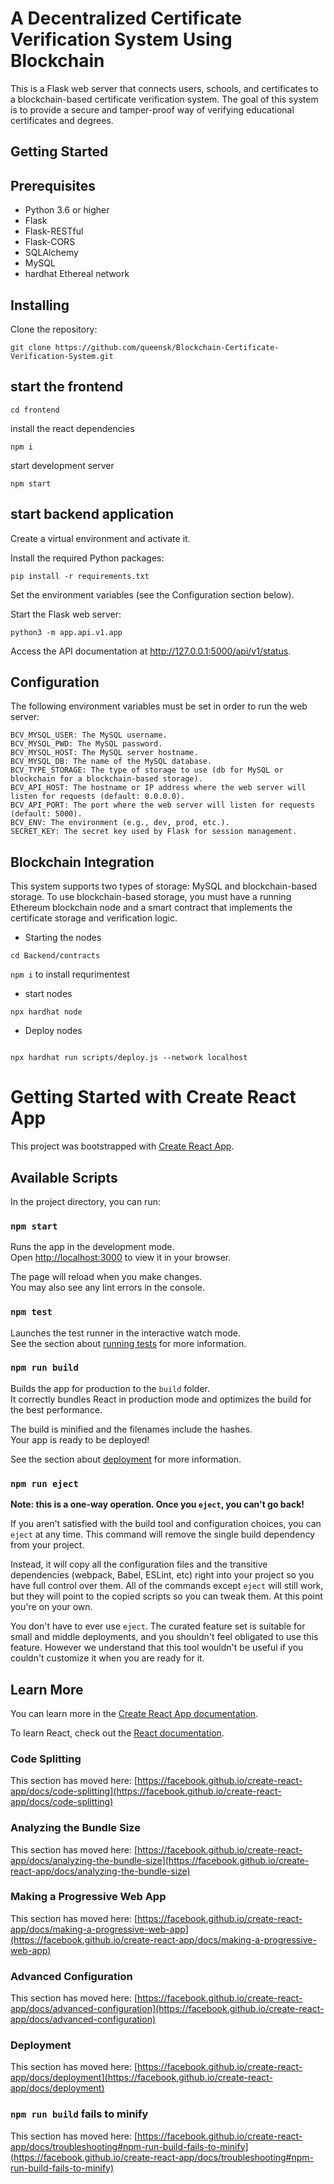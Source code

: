 # A Decentralized Certificate Verification System Using Blockchain


This is a Flask web server that connects users, schools, and certificates to a blockchain-based certificate verification system. The goal of this system is to provide a secure and tamper-proof way of verifying educational certificates and degrees.

## Getting Started

## Prerequisites

- Python 3.6 or higher
- Flask
- Flask-RESTful
- Flask-CORS
- SQLAlchemy
- MySQL
- hardhat Ethereal network

## Installing

Clone the repository:

```
git clone https://github.com/queensk/Blockchain-Certificate-Verification-System.git
```

## start the frontend

```
cd frontend
```

install the react dependencies

```
npm i
```

start development server

```
npm start
```

## start backend application

Create a virtual environment and activate it.

Install the required Python packages:

```
pip install -r requirements.txt
```

Set the environment variables (see the Configuration section below).

Start the Flask web server:

```
python3 -m app.api.v1.app
```

Access the API documentation at http://127.0.0.1:5000/api/v1/status.

## Configuration

The following environment variables must be set in order to run the web server:

```
BCV_MYSQL_USER: The MySQL username.
BCV_MYSQL_PWD: The MySQL password.
BCV_MYSQL_HOST: The MySQL server hostname.
BCV_MYSQL_DB: The name of the MySQL database.
BCV_TYPE_STORAGE: The type of storage to use (db for MySQL or blockchain for a blockchain-based storage).
BCV_API_HOST: The hostname or IP address where the web server will listen for requests (default: 0.0.0.0).
BCV_API_PORT: The port where the web server will listen for requests (default: 5000).
BCV_ENV: The environment (e.g., dev, prod, etc.).
SECRET_KEY: The secret key used by Flask for session management.
```

## Blockchain Integration

This system supports two types of storage: MySQL and blockchain-based storage. To use blockchain-based storage, you must have a running Ethereum blockchain node and a smart contract that implements the certificate storage and verification logic.

- Starting the nodes

```
cd Backend/contracts
```

`npm i` to install requrimentest

- start nodes

```
npx hardhat node

```

- Deploy nodes

```

npx hardhat run scripts/deploy.js --network localhost

```

# Getting Started with Create React App

This project was bootstrapped with [Create React App](https://github.com/facebook/create-react-app).

## Available Scripts

In the project directory, you can run:

### `npm start`

Runs the app in the development mode.\
Open [http://localhost:3000](http://localhost:3000) to view it in your browser.

The page will reload when you make changes.\
You may also see any lint errors in the console.

### `npm test`

Launches the test runner in the interactive watch mode.\
See the section about [running tests](https://facebook.github.io/create-react-app/docs/running-tests) for more information.

### `npm run build`

Builds the app for production to the `build` folder.\
It correctly bundles React in production mode and optimizes the build for the best performance.

The build is minified and the filenames include the hashes.\
Your app is ready to be deployed!

See the section about [deployment](https://facebook.github.io/create-react-app/docs/deployment) for more information.

### `npm run eject`

**Note: this is a one-way operation. Once you `eject`, you can't go back!**

If you aren't satisfied with the build tool and configuration choices, you can `eject` at any time. This command will remove the single build dependency from your project.

Instead, it will copy all the configuration files and the transitive dependencies (webpack, Babel, ESLint, etc) right into your project so you have full control over them. All of the commands except `eject` will still work, but they will point to the copied scripts so you can tweak them. At this point you're on your own.

You don't have to ever use `eject`. The curated feature set is suitable for small and middle deployments, and you shouldn't feel obligated to use this feature. However we understand that this tool wouldn't be useful if you couldn't customize it when you are ready for it.

## Learn More

You can learn more in the [Create React App documentation](https://facebook.github.io/create-react-app/docs/getting-started).

To learn React, check out the [React documentation](https://reactjs.org/).

### Code Splitting

This section has moved here: [https://facebook.github.io/create-react-app/docs/code-splitting](https://facebook.github.io/create-react-app/docs/code-splitting)

### Analyzing the Bundle Size

This section has moved here: [https://facebook.github.io/create-react-app/docs/analyzing-the-bundle-size](https://facebook.github.io/create-react-app/docs/analyzing-the-bundle-size)

### Making a Progressive Web App

This section has moved here: [https://facebook.github.io/create-react-app/docs/making-a-progressive-web-app](https://facebook.github.io/create-react-app/docs/making-a-progressive-web-app)

### Advanced Configuration

This section has moved here: [https://facebook.github.io/create-react-app/docs/advanced-configuration](https://facebook.github.io/create-react-app/docs/advanced-configuration)

### Deployment

This section has moved here: [https://facebook.github.io/create-react-app/docs/deployment](https://facebook.github.io/create-react-app/docs/deployment)

### `npm run build` fails to minify

This section has moved here: [https://facebook.github.io/create-react-app/docs/troubleshooting#npm-run-build-fails-to-minify](https://facebook.github.io/create-react-app/docs/troubleshooting#npm-run-build-fails-to-minify)
